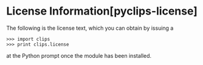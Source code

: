 License Information\[pyclips-license\]
======================================

The following is the license text, which you can obtain by issuing a

    >>> import clips
    >>> print clips.license

at the Python prompt once the module has been installed.
